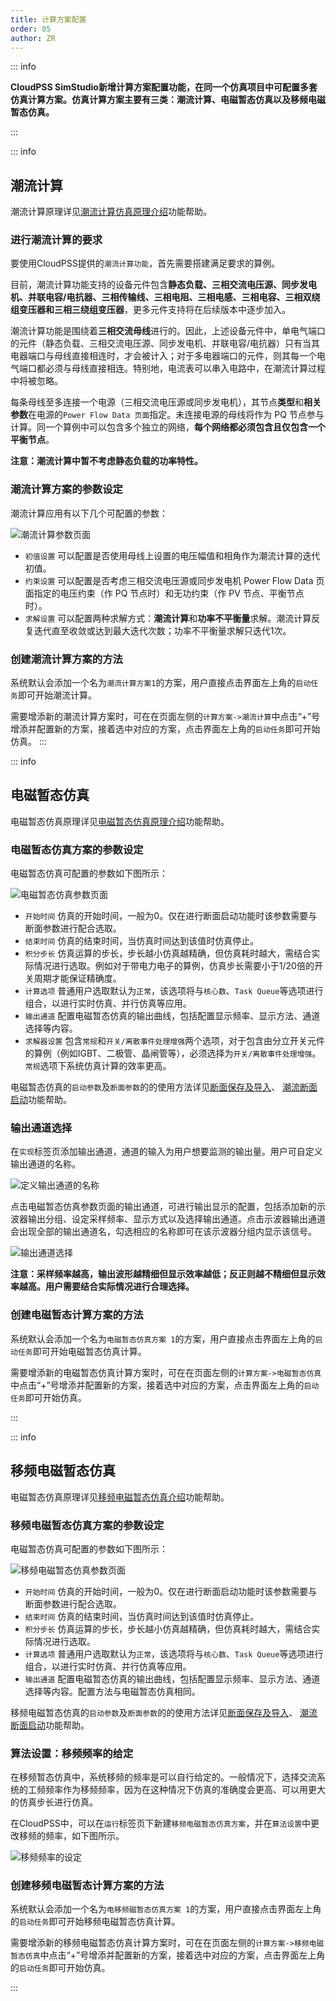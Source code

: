 ```yaml
---
title: 计算方案配置
order: 85
author: ZR
---
```


::: info

**CloudPSS SimStudio新增计算方案配置功能，在同一个仿真项目中可配置多套仿真计算方案。仿真计算方案主要有三类：潮流计算、电磁暂态仿真以及移频电磁暂态仿真。**

:::

::: info

## 潮流计算

潮流计算原理详见[潮流计算仿真原理介绍](../../Powerflow/PowerFlowIntro/index.md)功能帮助。

### 进行潮流计算的要求

要使用CloudPSS提供的`潮流计算功能`，首先需要搭建满足要求的算例。 

目前，潮流计算功能支持的设备元件包含**静态负载、三相交流电压源、同步发电机、并联电容/电抗器、三相传输线、三相电阻、三相电感、三相电容、三相双绕组变压器和三相三绕组变压器**，更多元件支持将在后续版本中逐步加入。

潮流计算功能是围绕着**三相交流母线**进行的。因此，上述设备元件中，单电气端口的元件（静态负载、三相交流电压源、同步发电机、并联电容/电抗器）只有当其电器端口与母线直接相连时，才会被计入；对于多电器端口的元件，则其每一个电气端口都必须与母线直接相连。特别地，电流表可以串入电路中，在潮流计算过程中将被忽略。

每条母线至多连接一个电源（三相交流电压源或同步发电机），其节点**类型**和**相关参数**在电源的`Power Flow Data 页面`指定。未连接电源的母线将作为 PQ 节点参与计算。同一个算例中可以包含多个独立的网络，**每个网络都必须包含且仅包含一个平衡节点**。


**注意：潮流计算中暂不考虑静态负载的功率特性。**


### 潮流计算方案的参数设定

潮流计算应用有以下几个可配置的参数：

![潮流计算参数页面](./A6.png "潮流计算参数页面")

+ `初值设置` 
  可以配置是否使用母线上设置的电压幅值和相角作为潮流计算的迭代初值。
+ `约束设置`
  可以配置是否考虑三相交流电压源或同步发电机 Power Flow Data 页面指定的电压约束（作 PQ 节点时）和无功约束（作 PV 节点、平衡节点时）。
+ `求解设置`
  可以配置两种求解方式：**潮流计算**和**功率不平衡量**求解。潮流计算反复迭代直至收敛或达到最大迭代次数；功率不平衡量求解只迭代1次。

<!-- + 求解器选择
  可以选择“仅求解当前母线电压下功率不平衡量”，此时，将不进行潮流计算，而是直接以母线的电压作为潮流计算的结果输出，并给出各线路在该电压下的潮流及母线上的功率不平衡量。 -->

### 创建潮流计算方案的方法

系统默认会添加一个名为`潮流计算方案1`的方案，用户直接点击界面左上角的`启动任务`即可开始潮流计算。

需要增添新的潮流计算方案时，可在在页面左侧的`计算方案->潮流计算`中点击“+”号增添并配置新的方案，接着选中对应的方案，点击界面左上角的`启动任务`即可开始仿真。
:::

::: info

## 电磁暂态仿真

电磁暂态仿真原理详见[电磁暂态仿真原理介绍](../../EMTP/EMTPIntro/index.md)功能帮助。

### 电磁暂态仿真方案的参数设定

电磁暂态仿真可配置的参数如下图所示：

![电磁暂态仿真参数页面](./T1.png "电磁暂态仿真参数页面")

+ `开始时间` 
  仿真的开始时间，一般为0。仅在进行断面启动功能时该参数需要与断面参数进行配合选取。
+ `结束时间` 
  仿真的结束时间，当仿真时间达到该值时仿真停止。
+ `积分步长` 
  仿真运算的步长，步长越小仿真越精确，但仿真耗时越大，需结合实际情况进行选取。例如对于带电力电子的算例，仿真步长需要小于1/20倍的开关周期才能保证精确度。
+ `计算选项` 
  普通用户选取默认为`正常`，该选项将与`核心数`、`Task Queue`等选项进行组合，以进行实时仿真、并行仿真等应用。
+ `输出通道` 
  配置电磁暂态仿真的输出曲线，包括配置显示频率、显示方法、通道选择等内容。
+ `求解器设置` 
  包含`常规`和`开关/离散事件处理增强`两个选项，对于包含由分立开关元件的算例（例如IGBT、二极管、晶闸管等），必须选择为`开关/离散事件处理增强`。`常规`选项下系统仿真计算的效率更高。

电磁暂态仿真的`启动参数`及`断面参数`的的使用方法详见[断面保存及导入](../../EMTP/Snapshot/index.md)、 [潮流断面启动](../../EMTP/Initialization/index.md)功能帮助。

### 输出通道选择

在`实现`标签页添加输出通道，通道的输入为用户想要监测的输出量。用户可自定义输出通道的名称。

![定义输出通道的名称](./T3.png "定义输出通道的名称")

点击电磁暂态仿真参数页面的输出通道，可进行输出显示的配置，包括添加新的示波器输出分组、设定采样频率、显示方式以及选择输出通道。点击示波器输出通道会出现全部的输出通道名，勾选相应的名称即可在该示波器分组内显示该信号。

![输出通道选择](./T4.png "输出通道选择")

**注意：采样频率越高，输出波形越精细但显示效率越低；反正则越不精细但显示效率越高。用户需要结合实际情况进行合理选择。**

### 创建电磁暂态计算方案的方法

系统默认会添加一个名为`电磁暂态仿真方案 1`的方案，用户直接点击界面左上角的`启动任务`即可开始电磁暂态仿真计算。

需要增添新的电磁暂态仿真计算方案时，可在在页面左侧的`计算方案->电磁暂态仿真`中点击“+”号增添并配置新的方案，接着选中对应的方案，点击界面左上角的`启动任务`即可开始仿真。

:::

::: info

## 移频电磁暂态仿真

电磁暂态仿真原理详见[移频电磁暂态仿真介绍](../../EMTP/EMTPIntro/index.md)功能帮助。

### 移频电磁暂态仿真方案的参数设定

电磁暂态仿真可配置的参数如下图所示：

![移频电磁暂态仿真参数页面](./T2.png "移频电磁暂态仿真参数页面")

+ `开始时间` 
  仿真的开始时间，一般为0。仅在进行断面启动功能时该参数需要与断面参数进行配合选取。
+ `结束时间` 
  仿真的结束时间，当仿真时间达到该值时仿真停止。
+ `积分步长` 
  仿真运算的步长，步长越小仿真越精确，但仿真耗时越大，需结合实际情况进行选取。
+ `计算选项` 
  普通用户选取默认为`正常`，该选项将与`核心数`、`Task Queue`等选项进行组合，以进行实时仿真、并行仿真等应用。
+ `输出通道` 
  配置电磁暂态仿真的输出曲线，包括配置显示频率、显示方法、通道选择等内容。配置方法与电磁暂态仿真相同。

移频电磁暂态仿真的`启动参数`及`断面参数`的的使用方法详见[断面保存及导入](../../EMTP/Snapshot/index.md)、 [潮流断面启动](../../EMTP/Initialization/index.md)功能帮助。

### 算法设置：移频频率的给定

在移频暂态仿真中，系统移频的频率是可以自行给定的。一般情况下，选择交流系统的工频频率作为移频频率，因为在这种情况下仿真的准确度会更高、可以用更大的仿真步长进行仿真。

在CloudPSS中，可以在`运行`标签页下新建`移频电磁暂态仿真方案`，并在`算法设置`中更改移频的频率，如下图所示。

![移频频率的设定](./RLC2.png "移频频率的设定")

### 创建移频电磁暂态计算方案的方法

系统默认会添加一个名为`电移频磁暂态仿真方案 1`的方案，用户直接点击界面左上角的`启动任务`即可开始移频电磁暂态仿真计算。

需要增添新的移频电磁暂态仿真计算方案时，可在在页面左侧的`计算方案->移频电磁暂态仿真`中点击“+”号增添并配置新的方案，接着选中对应的方案，点击界面左上角的`启动任务`即可开始仿真。

:::





